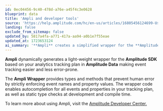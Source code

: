 ```yaml
---
id: 0ec04456-9c40-478d-a76e-a45f4c3e0628
blueprint: data
title: 'Ampli and developer tools'
source: 'https://help.amplitude.com/hc/en-us/articles/16805456124699-Use-Ampli'
landing: false
exclude_from_sitemap: false
updated_by: 5817a4fa-a771-417a-aa94-a0b1e7f55eae
updated_at: 1723653124
ai_summary: '**Ampli** creates a simplified wrapper for the **Amplitude SDK** based on your tracking plan in **Amplitude Data**. The **Ampli Wrapper** ensures accuracy by enforcing event and property values, enabling autocompletion, and providing type checks during development. Visit the [Amplitude Developer Center](https://www.docs.developers.amplitude.com/data/ampli/) to explore using Ampli for easier and more reliable event tracking.'
---
```

**Ampli** dynamically generates a light-weight wrapper for the **Amplitude SDK** based on your analytics tracking plan in **Amplitude Data** making event tracking easier and less error-prone.

The **Ampli Wrapper** provides types and methods that prevent human error by strictly enforcing event names and property values. The wrapper code enables autocompletion for all events and properties in your tracking plan, as well as static type checks at development and compile time.

To learn more about using Ampli, visit the [Amplitude Developer Center.](https://www.docs.developers.amplitude.com/data/ampli/)